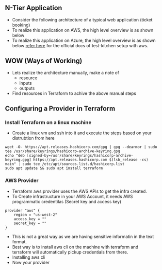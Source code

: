 N-Tier Application
------------------

* Consider the following architecture of a typical web application (ticket booking)
* To realize this application on AWS, the high level overview is as shown below
*  To realize this application on Azure, the high level overview is as shown below
[refer here](https://directdevops.blog/2019/04/02/test-kitchen-setup-with-aws/) for the official docs of test-kitchen setup with aws.


WOW (Ways of Working)
---------------------
* Lets realize the architecture manually, make a note of 
    * resource 
    * inputs
    * outputs
* Find resources in Terraform to achive the above manual steps


Configuring a Provider in Terraform
-----------------------------------
### Install Terraform on a linux machine
 
* Create a linux vm and ssh into it and execute the steps based on your distrubtion from here
```
wget -O- https://apt.releases.hashicorp.com/gpg | gpg --dearmor | sudo tee /usr/share/keyrings/hashicorp-archive-keyring.gpg
echo "deb [signed-by=/usr/share/keyrings/hashicorp-archive-keyring.gpg] https://apt.releases.hashicorp.com $(lsb_release -cs) main" | sudo tee /etc/apt/sources.list.d/hashicorp.list
sudo apt update && sudo apt install terraform
```


### AWS Provider

* Terraform aws provider uses the AWS APIs to get the infra created.
* To Create infrastructure in your AWS Account, it needs AWS programmatic credentilas (Secret key and access key)

```
provider "aws" {
    region = "us-west-2"
    access_key = ""
    secret_key = ""
}
```

* This is not a great way as we are having sensitive informatin in the text format.
* Best way is to install aws cli on the machine with terraform and terraform will automatically pickup credentials from there.
* Installing aws cli
* Now your provider